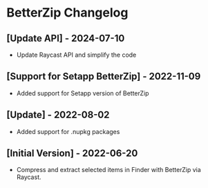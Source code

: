 # BetterZip Changelog

## [Update API] - 2024-07-10

- Update Raycast API and simplify the code

## [Support for Setapp BetterZip] - 2022-11-09

- Added support for Setapp version of BetterZip

## [Update] - 2022-08-02

- Added support for .nupkg packages

## [Initial Version] - 2022-06-20

- Compress and extract selected items in Finder with BetterZip via Raycast.
